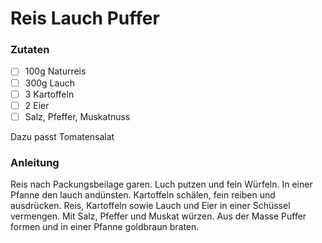 # Reis Lauch Puffer

### Zutaten

- [ ] 100g Naturreis
- [ ] 300g Lauch
- [ ] 3 Kartoffeln
- [ ] 2 Eier
- [ ] Salz, Pfeffer, Muskatnuss

Dazu passt Tomatensalat


### Anleitung
Reis nach Packungsbeilage garen. Luch putzen und fein Würfeln. In einer Pfanne den lauch andünsten.
Kartoffeln schälen, fein reiben und ausdrücken.
Reis, Kartoffeln sowie Lauch und Eier in einer Schüssel vermengen. Mit Salz, Pfeffer und Muskat würzen.
Aus der Masse Puffer formen und in einer Pfanne goldbraun braten.